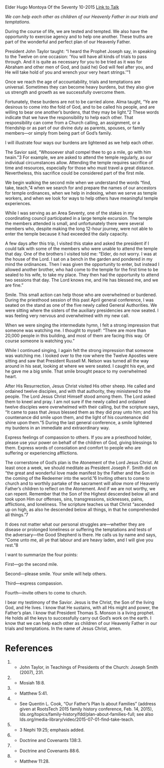 Elder Hugo Montoya
Of the Seventy
10-2015
[Link to Talk](https://www.churchofjesuschrist.org/study/general-conference/2015/10/tested-and-tempted-but-helped?lang=eng)

_We can help each other as children of our Heavenly Father in our trials and temptations._

During the course of life, we are tested and tempted. We also have the opportunity to exercise agency and to help one another. These truths are part of the wonderful and perfect plan of our Heavenly Father.

President John Taylor taught: “I heard the Prophet Joseph say, in speaking to the Twelve on one occasion: ‘You will have all kinds of trials to pass through. And it is quite as necessary for you to be tried as it was for Abraham and other men of God, and (said he) God will feel after you, and He will take hold of you and wrench your very heart strings.’”1

Once we reach the age of accountability, trials and temptations are universal. Sometimes they can become heavy burdens, but they also give us strength and growth as we successfully overcome them.

Fortunately, these burdens are not to be carried alone. Alma taught, “Ye are desirous to come into the fold of God, and to be called his people, and are willing to bear one another’s burdens, that they may be light.”2 These words indicate that we have the responsibility to help each other. That responsibility can come from a Church calling, an assignment, or a friendship or as part of our divine duty as parents, spouses, or family members—or simply from being part of God’s family.

I will illustrate four ways our burdens are lightened as we help each other.





The Savior said, “Whosoever shall compel thee to go a mile, go with him twain.”3 For example, we are asked to attend the temple regularly, as our individual circumstances allow. Attending the temple requires sacrifice of time and resources, especially for those who must travel a great distance. Nevertheless, this sacrifice could be considered part of the first mile.

We begin walking the second mile when we understand the words “find, take, teach,”4 when we search for and prepare the names of our ancestors for temple ordinances, when we help in indexing, when we serve as temple workers, and when we look for ways to help others have meaningful temple experiences.

While I was serving as an Area Seventy, one of the stakes in my coordinating council participated in a large temple excursion. The temple the members attended is small, and unfortunately there were several members who, despite making the long 12-hour journey, were not able to enter the temple because it had exceeded the daily capacity.

A few days after this trip, I visited this stake and asked the president if I could talk with some of the members who were unable to attend the temple that day. One of the brothers I visited told me: “Elder, do not worry. I was at the house of the Lord. I sat on a bench in the garden and pondered in my mind the ordinances. Then I was given the opportunity to enter, but instead I allowed another brother, who had come to the temple for the first time to be sealed to his wife, to take my place. They then had the opportunity to attend two sessions that day. The Lord knows me, and He has blessed me, and we are fine.”





Smile. This small action can help those who are overwhelmed or burdened. During the priesthood session of this past April general conference, I was seated on the stand as one of the five newly called General Authorities. We were sitting where the sisters of the auxiliary presidencies are now seated. I was feeling very nervous and overwhelmed with my new call.

When we were singing the intermediate hymn, I felt a strong impression that someone was watching me. I thought to myself: “There are more than 20,000 people in this building, and most of them are facing this way. Of course someone is watching you.”

While I continued singing, I again felt the strong impression that someone was watching me. I looked over to the row where the Twelve Apostles were sitting and saw that President Russell M. Nelson was turned all the way around in his seat, looking at where we were seated. I caught his eye, and he gave me a big smile. That smile brought peace to my overwhelmed heart.

After His Resurrection, Jesus Christ visited His other sheep. He called and ordained twelve disciples, and with that authority, they ministered to the people. The Lord Jesus Christ Himself stood among them. The Lord asked them to kneel and pray. I am not sure if the newly called and ordained twelve disciples were overwhelmed with their calling, but the scripture says, “It came to pass that Jesus blessed them as they did pray unto him; and his countenance did smile upon them, and the light of his countenance did shine upon them.”5 During the last general conference, a smile lightened my burdens in an immediate and extraordinary way.





Express feelings of compassion to others. If you are a priesthood holder, please use your power on behalf of the children of God, giving blessings to them. Express words of consolation and comfort to people who are suffering or experiencing afflictions.





The cornerstone of God’s plan is the Atonement of the Lord Jesus Christ. At least once a week, we should meditate as President Joseph F. Smith did on “the great and wonderful love made manifest by the Father and the Son in the coming of the Redeemer into the world.”6 Inviting others to come to church and to worthily partake of the sacrament will allow more of Heavenly Father’s children to reflect on the Atonement. And if we are not worthy, we can repent. Remember that the Son of the Highest descended below all and took upon Him our offenses, sins, transgressions, sicknesses, pains, afflictions, and loneliness. The scripture teaches us that Christ “ascended up on high, as also he descended below all things, in that he comprehended all things.”7





It does not matter what our personal struggles are—whether they are disease or prolonged loneliness or suffering the temptations and tests of the adversary—the Good Shepherd is there. He calls us by name and says, “Come unto me, all ye that labour and are heavy laden, and I will give you rest.”8

I want to summarize the four points:

First—go the second mile.

Second—please smile. Your smile will help others.

Third—express compassion.

Fourth—invite others to come to church.



I bear my testimony of the Savior. Jesus is the Christ, the Son of the living God, and He lives. I know that He sustains, with all His might and power, the Father’s plan. I know that President Thomas S. Monson is a living prophet. He holds all the keys to successfully carry out God’s work on the earth. I know that we can help each other as children of our Heavenly Father in our trials and temptations. In the name of Jesus Christ, amen.

# References
1. - John Taylor, in Teachings of Presidents of the Church: Joseph Smith (2007), 231.
2. - Mosiah 18:8.
3. - Matthew 5:41.
4. - See Quentin L. Cook, “Our Father’s Plan Is about Families” (address given at RootsTech 2015 family history conference, Feb. 14, 2015), lds.org/topics/family-history/fdd/plan-about-families-full; see also lds.org/media-library/video/2015-07-01-find-take-teach.
5. - 3 Nephi 19:25; emphasis added.
6. - Doctrine and Covenants 138:3.
7. - Doctrine and Covenants 88:6.
8. - Matthew 11:28.